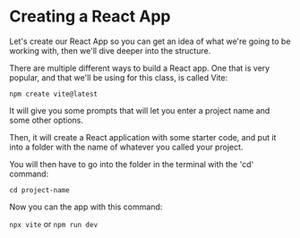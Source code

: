 # Creating a React App

Let's create our React App so you can get an idea of what we're going to be working with, then we'll dive deeper into the structure.

There are multiple different ways to build a React app. One that is very popular, and that we'll be using for this class, is called Vite:

`npm create vite@latest`

It will give you some prompts that will let you enter a project name and some other options.

Then, it will create a React application with some starter code, and put it into a folder with the name of whatever you called your project.

You will then have to go into the folder in the terminal with the 'cd' command:

`cd project-name`

Now you can the app with this command:

`npx vite` or `npm run dev`
